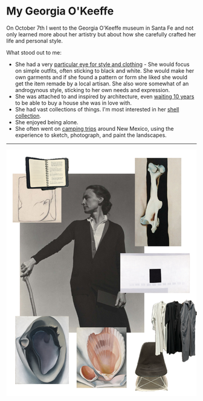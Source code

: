 # My Georgia O'Keeffe
On October 7th I went to the Georgia O'Keeffe museum in Santa Fe and not only learned more about her artistry but about how she carefully crafted her life and personal style.

What stood out to me:
- She had a very [particular eye for style and clothing](https://www.newyorker.com/culture/culture-desk/georgia-okeeffes-powerful-personal-style) - She would focus on simple outfits, often sticking to black and white. She would make her own garments and if she found a pattern or form she liked she would get the item remade by a local artisan. She also wore somewhat of an androgynous style, sticking to her own needs and expression.
- She was attached to and inspired by architecture, even [waiting 10 years](https://www.ghostranch.org/georgia-okeeffe/) to be able to buy a house she was in love with.
- She had vast collections of things. I'm most interested in her [shell collection](https://www.artic.edu/articles/838/okeeffes-shells-and-bones).
- She enjoyed being alone.
- She often went on [camping trips](https://www.georgiaokeeffe.net/black-place.jsp) around New Mexico, using the experience to sketch, photograph, and paint the landscapes.

---

![Collage centering a portrait of Georgia O'Keeffe with various artworks and personal belongings surrounding her](img/blog/georgiaOkeeffe/Georgia-Okeeffe-collage.png)